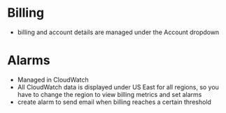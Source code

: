 # Billing
- billing and account details are managed under the Account dropdown

# Alarms
- Managed in CloudWatch
- All CloudWatch data is displayed under US East for all regions, so you have to change the region to view billing metrics and set alarms
- create alarm to send email when billing reaches a certain threshold
